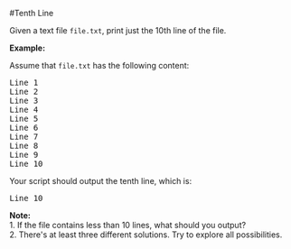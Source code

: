 #Tenth Line
<p>Given a text file <code>file.txt</code>, print just the 10th line of the file.</p>
<p><strong class="example">Example:</strong></p>
<p>Assume that <code>file.txt</code> has the following content:</p>
<pre>Line 1
Line 2
Line 3
Line 4
Line 5
Line 6
Line 7
Line 8
Line 9
Line 10
</pre>
<p>Your script should output the tenth line, which is:</p>
<pre>Line 10
</pre>
<div class="spoilers"><b>Note:</b><br/>
1. If the file contains less than 10 lines, what should you output?<br/>
2. There's at least three different solutions. Try to explore all possibilities.</div>
